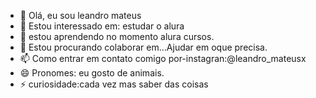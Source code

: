 - 👋 Olá, eu sou leandro mateus
- 👀 Estou interessado em: estudar o alura
- 🌱 estou aprendendo no momento alura cursos.
- 💞️ Estou procurando colaborar em...Ajudar em oque precisa.
- 📫 Como entrar em contato comigo por-instagran:@leandro_mateusx
- 😄 Pronomes: eu gosto de animais.
- ⚡ curiosidade:cada vez mas saber das coisas

<!---
lmmello/lmmello is a ✨ special ✨ repository because its `README.md` (this file) appears on your GitHub profile.
You can click the Preview link to take a look at your changes.
--->
